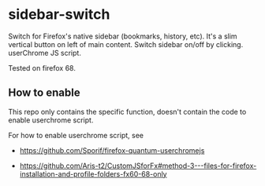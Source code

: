# sidebar-switch

Switch for Firefox's native sidebar (bookmarks, history, etc). It's a slim vertical button on left of main content. Switch sidebar on/off by clicking. userChrome JS script.

Tested on firefox 68.

## How to enable

This repo only contains the specific function, doesn't contain the code to enable userchrome script.

For how to enable userchrome script, see 

- https://github.com/Sporif/firefox-quantum-userchromejs

- https://github.com/Aris-t2/CustomJSforFx#method-3---files-for-firefox-installation-and-profile-folders-fx60-68-only
